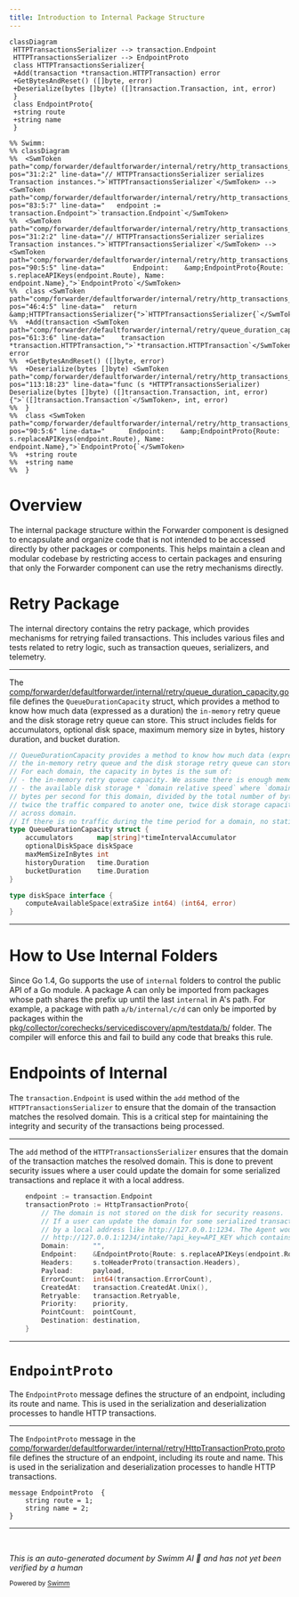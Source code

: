 ```yaml
---
title: Introduction to Internal Package Structure
---
```

```mermaid
classDiagram
 HTTPTransactionsSerializer --> transaction.Endpoint
 HTTPTransactionsSerializer --> EndpointProto
 class HTTPTransactionsSerializer{
 +Add(transaction *transaction.HTTPTransaction) error
 +GetBytesAndReset() ([]byte, error)
 +Deserialize(bytes []byte) ([]transaction.Transaction, int, error)
 }
 class EndpointProto{
 +string route
 +string name
 }

%% Swimm:
%% classDiagram
%%  <SwmToken path="comp/forwarder/defaultforwarder/internal/retry/http_transactions_serializer.go" pos="31:2:2" line-data="// HTTPTransactionsSerializer serializes Transaction instances.">`HTTPTransactionsSerializer`</SwmToken> --> <SwmToken path="comp/forwarder/defaultforwarder/internal/retry/http_transactions_serializer.go" pos="83:5:7" line-data="	endpoint := transaction.Endpoint">`transaction.Endpoint`</SwmToken>
%%  <SwmToken path="comp/forwarder/defaultforwarder/internal/retry/http_transactions_serializer.go" pos="31:2:2" line-data="// HTTPTransactionsSerializer serializes Transaction instances.">`HTTPTransactionsSerializer`</SwmToken> --> <SwmToken path="comp/forwarder/defaultforwarder/internal/retry/http_transactions_serializer.go" pos="90:5:5" line-data="		Endpoint:    &amp;EndpointProto{Route: s.replaceAPIKeys(endpoint.Route), Name: endpoint.Name},">`EndpointProto`</SwmToken>
%%  class <SwmToken path="comp/forwarder/defaultforwarder/internal/retry/http_transactions_serializer.go" pos="46:4:5" line-data="	return &amp;HTTPTransactionsSerializer{">`HTTPTransactionsSerializer{`</SwmToken>
%%  +Add(transaction <SwmToken path="comp/forwarder/defaultforwarder/internal/retry/queue_duration_capacity.go" pos="61:3:6" line-data="	transaction *transaction.HTTPTransaction,">`*transaction.HTTPTransaction`</SwmToken>) error
%%  +GetBytesAndReset() ([]byte, error)
%%  +Deserialize(bytes []byte) <SwmToken path="comp/forwarder/defaultforwarder/internal/retry/http_transactions_serializer.go" pos="113:18:23" line-data="func (s *HTTPTransactionsSerializer) Deserialize(bytes []byte) ([]transaction.Transaction, int, error) {">`([]transaction.Transaction`</SwmToken>, int, error)
%%  }
%%  class <SwmToken path="comp/forwarder/defaultforwarder/internal/retry/http_transactions_serializer.go" pos="90:5:6" line-data="		Endpoint:    &amp;EndpointProto{Route: s.replaceAPIKeys(endpoint.Route), Name: endpoint.Name},">`EndpointProto{`</SwmToken>
%%  +string route
%%  +string name
%%  }
```

# Overview

The internal package structure within the Forwarder component is designed to encapsulate and organize code that is not intended to be accessed directly by other packages or components. This helps maintain a clean and modular codebase by restricting access to certain packages and ensuring that only the Forwarder component can use the retry mechanisms directly.

# Retry Package

The internal directory contains the retry package, which provides mechanisms for retrying failed transactions. This includes various files and tests related to retry logic, such as transaction queues, serializers, and telemetry.

<SwmSnippet path="/comp/forwarder/defaultforwarder/internal/retry/queue_duration_capacity.go" line="15">

---

The <SwmPath>[comp/forwarder/defaultforwarder/internal/retry/queue_duration_capacity.go](comp/forwarder/defaultforwarder/internal/retry/queue_duration_capacity.go)</SwmPath> file defines the <SwmToken path="comp/forwarder/defaultforwarder/internal/retry/queue_duration_capacity.go" pos="15:2:2" line-data="// QueueDurationCapacity provides a method to know how much data (express as a duration)">`QueueDurationCapacity`</SwmToken> struct, which provides a method to know how much data (expressed as a duration) the <SwmToken path="comp/forwarder/defaultforwarder/internal/retry/queue_duration_capacity.go" pos="16:4:6" line-data="// the in-memory retry queue and the disk storage retry queue can store.">`in-memory`</SwmToken> retry queue and the disk storage retry queue can store. This struct includes fields for accumulators, optional disk space, maximum memory size in bytes, history duration, and bucket duration.

```go
// QueueDurationCapacity provides a method to know how much data (express as a duration)
// the in-memory retry queue and the disk storage retry queue can store.
// For each domain, the capacity in bytes is the sum of:
// - the in-memory retry queue capacity. We assume there is enough memory for all in-memory retry queues (one by domain)
// - the available disk storage * `domain relative speed` where `domain relative speed` is the number of
// bytes per second for this domain, divided by the total number of bytes per second for all domains. If a domain receives
// twice the traffic compared to anoter one, twice disk storage capacity is allocated to this domain. Disk storage is shared
// across domain.
// If there is no traffic during the time period for a domain, no statistic is reported.
type QueueDurationCapacity struct {
	accumulators      map[string]*timeIntervalAccumulator
	optionalDiskSpace diskSpace
	maxMemSizeInBytes int
	historyDuration   time.Duration
	bucketDuration    time.Duration
}

type diskSpace interface {
	computeAvailableSpace(extraSize int64) (int64, error)
}
```

---

</SwmSnippet>

# How to Use Internal Folders

Since Go 1.4, Go supports the use of `internal` folders to control the public API of a Go module. A package A can only be imported from packages whose path shares the prefix up until the last `internal` in A's path. For example, a package with path `a/b/internal/c/d` can only be imported by packages within the <SwmPath>[pkg/collector/corechecks/servicediscovery/apm/testdata/b/](pkg/collector/corechecks/servicediscovery/apm/testdata/b/)</SwmPath> folder. The compiler will enforce this and fail to build any code that breaks this rule.

# Endpoints of Internal

The <SwmToken path="comp/forwarder/defaultforwarder/internal/retry/http_transactions_serializer.go" pos="83:5:7" line-data="	endpoint := transaction.Endpoint">`transaction.Endpoint`</SwmToken> is used within the <SwmToken path="tasks/diff.py" pos="171:1:1" line-data="                        add, remove = patch_summary(targetdiffs)">`add`</SwmToken> method of the <SwmToken path="comp/forwarder/defaultforwarder/internal/retry/http_transactions_serializer.go" pos="31:2:2" line-data="// HTTPTransactionsSerializer serializes Transaction instances.">`HTTPTransactionsSerializer`</SwmToken> to ensure that the domain of the transaction matches the resolved domain. This is a critical step for maintaining the integrity and security of the transactions being processed.

<SwmSnippet path="/comp/forwarder/defaultforwarder/internal/retry/http_transactions_serializer.go" line="83">

---

The <SwmToken path="tasks/diff.py" pos="171:1:1" line-data="                        add, remove = patch_summary(targetdiffs)">`add`</SwmToken> method of the <SwmToken path="comp/forwarder/defaultforwarder/internal/retry/http_transactions_serializer.go" pos="31:2:2" line-data="// HTTPTransactionsSerializer serializes Transaction instances.">`HTTPTransactionsSerializer`</SwmToken> ensures that the domain of the transaction matches the resolved domain. This is done to prevent security issues where a user could update the domain for some serialized transactions and replace it with a local address.

```go
	endpoint := transaction.Endpoint
	transactionProto := HttpTransactionProto{
		// The domain is not stored on the disk for security reasons.
		// If a user can update the domain for some serialized transactions, they can replace the domain
		// by a local address like http://127.0.0.1:1234. The Agent would send the HTTP transactions to the url
		// http://127.0.0.1:1234/intake/?api_key=API_KEY which contains the API_KEY.
		Domain:      "",
		Endpoint:    &EndpointProto{Route: s.replaceAPIKeys(endpoint.Route), Name: endpoint.Name},
		Headers:     s.toHeaderProto(transaction.Headers),
		Payload:     payload,
		ErrorCount:  int64(transaction.ErrorCount),
		CreatedAt:   transaction.CreatedAt.Unix(),
		Retryable:   transaction.Retryable,
		Priority:    priority,
		PointCount:  pointCount,
		Destination: destination,
	}
```

---

</SwmSnippet>

# <SwmToken path="comp/forwarder/defaultforwarder/internal/retry/http_transactions_serializer.go" pos="90:5:5" line-data="		Endpoint:    &amp;EndpointProto{Route: s.replaceAPIKeys(endpoint.Route), Name: endpoint.Name},">`EndpointProto`</SwmToken>

The <SwmToken path="comp/forwarder/defaultforwarder/internal/retry/http_transactions_serializer.go" pos="90:5:5" line-data="		Endpoint:    &amp;EndpointProto{Route: s.replaceAPIKeys(endpoint.Route), Name: endpoint.Name},">`EndpointProto`</SwmToken> message defines the structure of an endpoint, including its route and name. This is used in the serialization and deserialization processes to handle HTTP transactions.

<SwmSnippet path="/comp/forwarder/defaultforwarder/internal/retry/HttpTransactionProto.proto" line="11">

---

The <SwmToken path="comp/forwarder/defaultforwarder/internal/retry/HttpTransactionProto.proto" pos="11:2:2" line-data="message EndpointProto  {">`EndpointProto`</SwmToken> message in the <SwmPath>[comp/forwarder/defaultforwarder/internal/retry/HttpTransactionProto.proto](comp/forwarder/defaultforwarder/internal/retry/HttpTransactionProto.proto)</SwmPath> file defines the structure of an endpoint, including its route and name. This is used in the serialization and deserialization processes to handle HTTP transactions.

```protocol buffer
message EndpointProto  {
    string route = 1;
    string name = 2;
}
```

---

</SwmSnippet>

&nbsp;

*This is an auto-generated document by Swimm AI 🌊 and has not yet been verified by a human*

<SwmMeta version="3.0.0" repo-id="Z2l0aHViJTNBJTNBZGF0YWRvZy1hZ2VudCUzQSUzQVN3aW1tLURlbW8=" repo-name="datadog-agent"><sup>Powered by [Swimm](/)</sup></SwmMeta>
